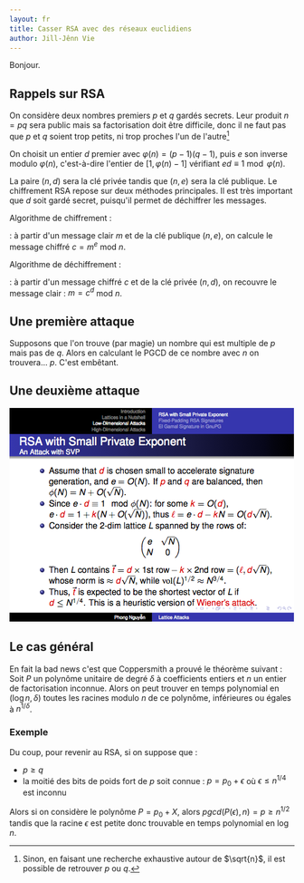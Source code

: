 ```yaml
---
layout: fr
title: Casser RSA avec des réseaux euclidiens
author: Jill-Jênn Vie
---
```


Bonjour.

## Rappels sur RSA

On considère deux nombres premiers $p$ et $q$ gardés secrets. Leur produit $n = pq$ sera public mais sa factorisation doit être difficile, donc il ne faut pas que $p$ et $q$ soient trop petits, ni trop proches l'un de l'autre[^1]

 [^1]: Sinon, en faisant une recherche exhaustive autour de $\sqrt{n}$, il est possible de retrouver $p$ ou $q$.

On choisit un entier $d$ premier avec $\varphi(n) = (p - 1)(q - 1)$, puis $e$ son inverse modulo $\varphi(n)$, c'est-à-dire l'entier de $[1, \varphi(n) - 1]$ vérifiant $ed \equiv 1 \bmod \varphi(n)$.

La paire $(n, d)$ sera la clé privée tandis que $(n, e)$ sera la clé publique. Le chiffrement RSA repose sur deux méthodes principales. Il est très important que $d$ soit gardé secret, puisqu'il permet de déchiffrer les messages.

Algorithme de chiffrement :

:   à partir d'un message clair $m$ et de la clé publique $(n, e)$, on calcule le message chiffré $c = m^e$ mod $n$.

Algorithme de déchiffrement :

:   à partir d'un message chiffré $c$ et de la clé privée $(n, d)$, on recouvre le message clair : $m = c^d$ mod $n$.

## Une première attaque

Supposons que l'on trouve (par magie) un nombre qui est multiple de $p$ mais pas de $q$. Alors en calculant le PGCD de ce nombre avec $n$ on trouvera… $p$. C'est embêtant.

## Une deuxième attaque

![RSA avec LLL](/fr/images/rsa-lll.png)

## Le cas général

En fait la bad news c'est que Coppersmith a prouvé le théorème suivant : Soit $P$ un polynôme unitaire de degré $\delta$ à coefficients entiers et $n$ un entier de factorisation inconnue. Alors on peut trouver en temps polynomial en $(\log n, \delta)$ toutes les racines modulo $n$ de ce polynôme, inférieures ou égales à $n^{1/\delta}$.

### Exemple

Du coup, pour revenir au RSA, si on suppose que :

- $p \geq q$
- la moitié des bits de poids fort de $p$ soit connue : $p = p_0 + \epsilon$ où $\epsilon \leq n^{1/4}$ est inconnu

Alors si on considère le polynôme $P = p_0 + X$, alors $pgcd(P(\epsilon), n) = p \geq n^{1/2}$ tandis que la racine $\epsilon$ est petite donc trouvable en temps polynomial en $\log n$.
